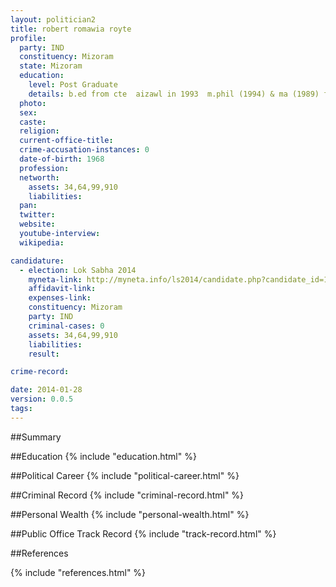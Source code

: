 ```yaml
---
layout: politician2
title: robert romawia royte
profile: 
  party: IND
  constituency: Mizoram
  state: Mizoram
  education: 
    level: Post Graduate
    details: b.ed from cte  aizawl in 1993  m.phil (1994) & ma (1989) from nehu shillong  b.a. (art) (1988) & pu (art) (1985) from st. edmunds college shillong
  photo: 
  sex: 
  caste: 
  religion: 
  current-office-title: 
  crime-accusation-instances: 0
  date-of-birth: 1968
  profession: 
  networth: 
    assets: 34,64,99,910
    liabilities: 
  pan: 
  twitter: 
  website: 
  youtube-interview: 
  wikipedia: 

candidature: 
  - election: Lok Sabha 2014
    myneta-link: http://myneta.info/ls2014/candidate.php?candidate_id=1179
    affidavit-link: 
    expenses-link: 
    constituency: Mizoram 
    party: IND
    criminal-cases: 0
    assets: 34,64,99,910
    liabilities: 
    result:  

crime-record: 

date: 2014-01-28
version: 0.0.5
tags: 
---
```

##Summary


##Education
{% include "education.html" %}


##Political Career
{% include "political-career.html" %}


##Criminal Record
{% include "criminal-record.html" %}


##Personal Wealth
{% include "personal-wealth.html" %}


##Public Office Track Record
{% include "track-record.html" %}


##References


{% include "references.html" %}